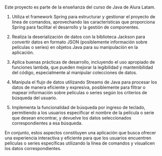 Este proyecto es parte de la enseñanza del curso de Java de Alura Latam.

1) Utiliza el framework Spring para estructurar y gestionar el proyecto de línea de comandos, aprovechando las características que proporciona Spring para facilitar el desarrollo y la gestión de componentes.

2) Realiza la deserialización de datos con la biblioteca Jackson para convertir datos en formato JSON (posiblemente información sobre películas o series) en objetos Java para su manipulación en la aplicación.

3) Aplica buenas prácticas de desarrollo, incluyendo el uso apropiado de funciones lambda, que pueden mejorar la legibilidad y mantenibilidad del código, especialmente al manipular colecciones de datos.

4) Manipula el flujo de datos utilizando Streams de Java para procesar los datos de manera eficiente y expresiva, posiblemente para filtrar o mapear información sobre películas o series según los criterios de búsqueda del usuario.

5) Implementa la funcionalidad de búsqueda por ingreso de teclado, permitiendo a los usuarios especificar el nombre de la película o serie que desean encontrar, y devuelve los datos seleccionados correspondientes a esa búsqueda.

En conjunto, estos aspectos constituyen una aplicación que busca ofrecer una experiencia interactiva y eficiente para que los usuarios encuentren películas o series específicas utilizando la línea de comandos y visualicen los datos correspondientes.
